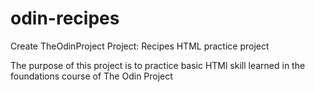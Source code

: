 # odin-recipes
Create TheOdinProject Project: Recipes HTML practice project 

The purpose of this project is to practice basic HTMl skill learned
in the foundations course of The Odin Project
